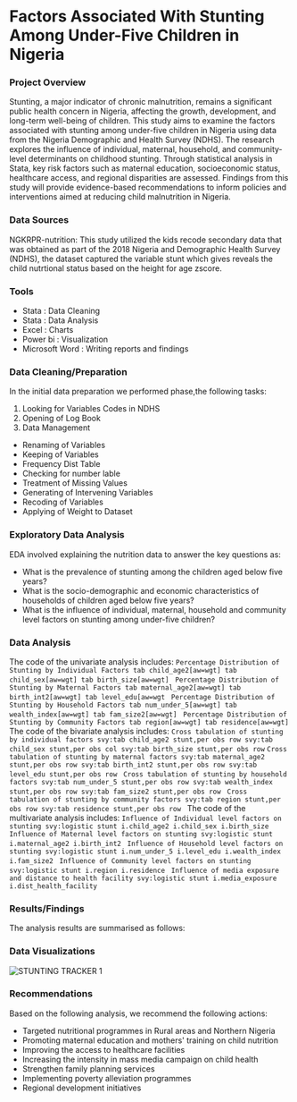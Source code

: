 # Factors Associated With Stunting Among Under-Five Children in Nigeria

### Project Overview

Stunting, a major indicator of chronic malnutrition, remains a significant public health concern in Nigeria, affecting the growth, development, and long-term well-being of children. This study aims to examine the factors associated with stunting among under-five children in Nigeria using data from the Nigeria Demographic and Health Survey (NDHS). The research explores the influence of individual, maternal, household, and community-level determinants on childhood stunting. Through statistical analysis in Stata, key risk factors such as maternal education, socioeconomic status, healthcare access, and regional disparities are assessed. Findings from this study will provide evidence-based recommendations to inform policies and interventions aimed at reducing child malnutrition in Nigeria.

### Data Sources

NGKRPR-nutrition: This study utilized the kids recode secondary data that was obtained as part of the 2018 Nigeria and Demographic Health Survey (NDHS), the dataset captured the variable stunt which gives reveals the child nutrtional status based on the height for age zscore.

### Tools

- Stata : Data Cleaning
- Stata : Data Analysis
- Excel : Charts
- Power bi : Visualization
- Microsoft Word : Writing reports and findings

### Data Cleaning/Preparation

In the initial data preparation we performed phase,the following tasks:
1. Looking for Variables Codes in NDHS
2. Opening of Log Book
3. Data Management
- Renaming of Variables
- Keeping of Variables
- Frequency Dist Table
- Checking for number lable
- Treatment of Missing Values
- Generating of Intervening Variables
- Recoding of Variables
- Applying of Weight to Dataset

### Exploratory Data Analysis
EDA involved explaining the nutrition data to answer the key questions as:

- What is the prevalence of stunting among the children aged below five years?
- What is the socio-demographic and economic characteristics of households of children aged below five years?
- What is the influence of individual, maternal, household and community level factors on stunting among under-five children?

### Data Analysis
The code of the univariate analysis includes:
``Percentage Distribution of Stunting by Individual Factors
tab child_age2[aw=wgt]
tab child_sex[aw=wgt]
tab birth_size[aw=wgt]
``
``Percentage Distribution of Stunting by Maternal Factors
tab maternal_age2[aw=wgt]
tab birth_int2[aw=wgt]
tab level_edu[aw=wgt
``
``Percentage Distribution of Stunting by Household Factors
tab num_under_5[aw=wgt]
tab wealth_index[aw=wgt]
tab fam_size2[aw=wgt]
``
``Percentage Distribution of Stunting by Community Factors
tab region[aw=wgt]
tab residence[aw=wgt]
``
The code of the bivariate analysis includes:
`` Cross tabulation of stunting by individual factors
svy:tab child_age2 stunt,per obs row
svy:tab child_sex stunt,per obs col
svy:tab birth_size stunt,per obs row
``
``Cross tabulation of stunting by maternal factors
svy:tab maternal_age2 stunt,per obs row
svy:tab birth_int2 stunt,per obs row
svy:tab level_edu stunt,per obs row
``
``Cross tabulation of stunting by household factors
svy:tab num_under_5 stunt,per obs row
svy:tab wealth_index stunt,per obs row
svy:tab fam_size2 stunt,per obs row
``
``Cross tabulation of stunting by community factors
svy:tab region stunt,per obs row
svy:tab residence stunt,per obs row
``
The code of the multivariate analysis includes:
``Influence of Individual level factors on stunting
svy:logistic stunt i.child_age2 i.child_sex i.birth_size
``
``Influence of Maternal level factors on stunting
svy:logistic stunt i.maternal_age2 i.birth_int2
``
``Influence of Household level factors on stunting
svy:logistic stunt i.num_under_5 i.level_edu i.wealth_index i.fam_size2
``
``Influence of Community level factors on stunting
svy:logistic stunt i.region i.residence
``
``Influence of media exposure and distance to health facility
svy:logistic stunt i.media_exposure i.dist_health_facility
``
### Results/Findings
The analysis results are summarised as follows:

### Data Visualizations
![STUNTING TRACKER 1](https://github.com/user-attachments/assets/1bd2d30f-61c3-4ba4-8e60-28fac231e06e)

### Recommendations
Based on the following analysis, we recommend the following actions:
- Targeted nutritional programmes in Rural areas and Northern Nigeria
- Promoting maternal education and mothers' training on child nutrition
- Improving the access to healthcare facilities
- Increasing the intensity in mass media campaign on child health
- Strengthen family planning services
- Implementing poverty alleviation programmes
- Regional development initiatives
